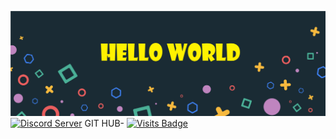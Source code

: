 [![header](./assets/header.png)](https://github.com/ShreshthTiwari)
[![Discord Server](https://img.shields.io/discord/821078039576051753?label=Discord&style=plastic)](https://discord.com/invite/Z2t6Ury5P9)
GIT HUB-
[![Visits Badge](https://badges.pufler.dev/visits/ShreshthTiwari/ShreshthTiwari)](https://github.com/ShreshthTiwari)